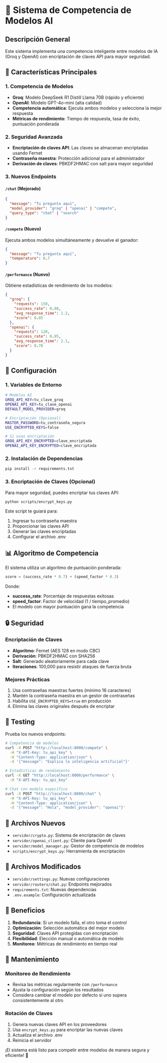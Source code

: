 # 🤖 Sistema de Competencia de Modelos AI

## Descripción General

Este sistema implementa una competencia inteligente entre modelos de IA (Groq y OpenAI) con encriptación de claves API para mayor seguridad.

## 🔧 Características Principales

### 1. Competencia de Modelos
- **Groq**: Modelo DeepSeek R1 Distill Llama 70B (rápido y eficiente)
- **OpenAI**: Modelo GPT-4o-mini (alta calidad)
- **Competencia automática**: Ejecuta ambos modelos y selecciona la mejor respuesta
- **Métricas de rendimiento**: Tiempo de respuesta, tasa de éxito, puntuación ponderada

### 2. Seguridad Avanzada
- **Encriptación de claves API**: Las claves se almacenan encriptadas usando Fernet
- **Contraseña maestra**: Protección adicional para el administrador
- **Derivación de claves**: PBKDF2HMAC con salt para mayor seguridad

### 3. Nuevos Endpoints

#### `/chat` (Mejorado)
```json
{
  "message": "Tu pregunta aquí",
  "model_provider": "groq" | "openai" | "compete",
  "query_type": "chat" | "search"
}
```

#### `/compete` (Nuevo)
Ejecuta ambos modelos simultáneamente y devuelve el ganador:
```json
{
  "message": "Tu pregunta aquí",
  "temperature": 0.7
}
```

#### `/performance` (Nuevo)
Obtiene estadísticas de rendimiento de los modelos:
```json
{
  "groq": {
    "requests": 150,
    "success_rate": 0.98,
    "avg_response_time": 1.2,
    "score": 0.85
  },
  "openai": {
    "requests": 120,
    "success_rate": 0.95,
    "avg_response_time": 2.1,
    "score": 0.78
  }
}
```

## 🚀 Configuración

### 1. Variables de Entorno

```bash
# Modelos AI
GROQ_API_KEY=tu_clave_groq
OPENAI_API_KEY=tu_clave_openai
DEFAULT_MODEL_PROVIDER=groq

# Encriptación (Opcional)
MASTER_PASSWORD=tu_contraseña_segura
USE_ENCRYPTED_KEYS=false

# Si usas encriptación
GROQ_API_KEY_ENCRYPTED=clave_encriptada
OPENAI_API_KEY_ENCRYPTED=clave_encriptada
```

### 2. Instalación de Dependencias

```bash
pip install -r requirements.txt
```

### 3. Encriptación de Claves (Opcional)

Para mayor seguridad, puedes encriptar tus claves API:

```bash
python scripts/encrypt_keys.py
```

Este script te guiará para:
1. Ingresar tu contraseña maestra
2. Proporcionar las claves API
3. Generar las claves encriptadas
4. Configurar el archivo .env

## 📊 Algoritmo de Competencia

El sistema utiliza un algoritmo de puntuación ponderada:

```python
score = (success_rate * 0.7) + (speed_factor * 0.3)
```

Donde:
- **success_rate**: Porcentaje de respuestas exitosas
- **speed_factor**: Factor de velocidad (1 / tiempo_promedio)
- El modelo con mayor puntuación gana la competencia

## 🔒 Seguridad

### Encriptación de Claves
- **Algoritmo**: Fernet (AES 128 en modo CBC)
- **Derivación**: PBKDF2HMAC con SHA256
- **Salt**: Generado aleatoriamente para cada clave
- **Iteraciones**: 100,000 para resistir ataques de fuerza bruta

### Mejores Prácticas
1. Usa contraseñas maestras fuertes (mínimo 16 caracteres)
2. Mantén la contraseña maestra en un gestor de contraseñas
3. Habilita `USE_ENCRYPTED_KEYS=true` en producción
4. Elimina las claves originales después de encriptar

## 🧪 Testing

Prueba los nuevos endpoints:

```bash
# Competencia de modelos
curl -X POST "http://localhost:8000/compete" \
  -H "X-API-Key: tu_api_key" \
  -H "Content-Type: application/json" \
  -d '{"message": "Explica la inteligencia artificial"}'

# Estadísticas de rendimiento
curl -X GET "http://localhost:8000/performance" \
  -H "X-API-Key: tu_api_key"

# Chat con modelo específico
curl -X POST "http://localhost:8000/chat" \
  -H "X-API-Key: tu_api_key" \
  -H "Content-Type: application/json" \
  -d '{"message": "Hola", "model_provider": "openai"}'
```

## 📁 Archivos Nuevos

- `servidor/crypto.py`: Sistema de encriptación de claves
- `servidor/openai_client.py`: Cliente para OpenAI
- `servidor/model_manager.py`: Gestor de competencia de modelos
- `scripts/encrypt_keys.py`: Herramienta de encriptación

## 📁 Archivos Modificados

- `servidor/settings.py`: Nuevas configuraciones
- `servidor/routers/chat.py`: Endpoints mejorados
- `requirements.txt`: Nuevas dependencias
- `.env.example`: Configuración actualizada

## 🎯 Beneficios

1. **Redundancia**: Si un modelo falla, el otro toma el control
2. **Optimización**: Selección automática del mejor modelo
3. **Seguridad**: Claves API protegidas con encriptación
4. **Flexibilidad**: Elección manual o automática de modelo
5. **Monitoreo**: Métricas de rendimiento en tiempo real

## 🔧 Mantenimiento

### Monitoreo de Rendimiento
- Revisa las métricas regularmente con `/performance`
- Ajusta la configuración según los resultados
- Considera cambiar el modelo por defecto si uno supera consistentemente al otro

### Rotación de Claves
1. Genera nuevas claves API en los proveedores
2. Usa `encrypt_keys.py` para encriptar las nuevas claves
3. Actualiza el archivo .env
4. Reinicia el servidor

¡El sistema está listo para competir entre modelos de manera segura y eficiente! 🚀